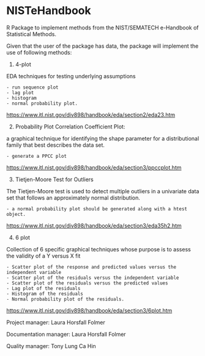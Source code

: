 # NISTeHandbook
R Package to implement methods from the NIST/SEMATECH e-Handbook of Statistical Methods.

Given that the user of the package has data, the package will implement the use of following methods:

1. 4-plot 

EDA techniques for testing underlying assumptions

    - run sequence plot
    - lag plot
    - histogram 
    - normal probability plot.

https://www.itl.nist.gov/div898/handbook/eda/section2/eda23.htm

2. Probability Plot Correlation Coefficient Plot:

a graphical technique for identifying the shape parameter for a distributional family that best describes the data set. 

    - generate a PPCC plot 
  
https://www.itl.nist.gov/div898/handbook/eda/section3/ppccplot.htm


3. Tietjen-Moore Test for Outliers

The Tietjen-Moore test is used to detect multiple outliers in a univariate data set that follows an approximately normal distribution. 

    - a normal probability plot should be generated along with a htest object.
  
https://www.itl.nist.gov/div898/handbook/eda/section3/eda35h2.htm


4. 6 plot 

Collection of 6 specific graphical techniques whose purpose is to assess the validity of a Y versus X fit

    - Scatter plot of the response and predicted values versus the independent variable
    - Scatter plot of the residuals versus the independent variable
    - Scatter plot of the residuals versus the predicted values
    - Lag plot of the residuals
    - Histogram of the residuals
    - Normal probability plot of the residuals.

https://www.itl.nist.gov/div898/handbook/eda/section3/6plot.htm


Project manager: Laura Horsfall Folmer 

Documentation manager: Laura Horsfall Folmer 

Quality manager: Tony Lung Ca Hin
